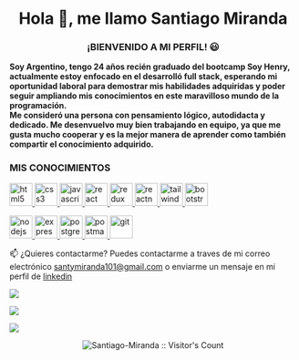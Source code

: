 <h1 align="center">Hola 👋, me llamo Santiago Miranda</h1>

<h3 align="center">¡BIENVENIDO A MI PERFIL! 😃</h3>

<b>Soy Argentino, tengo 24 años recién graduado del bootcamp Soy Henry, actualmente estoy enfocado en el desarrolló full stack, esperando mi oportunidad laboral para demostrar mis habilidades adquiridas y poder seguir ampliando mis conocimientos en este maravilloso mundo de la programación.<br>
Me consideró una persona con pensamiento lógico, autodidacta y dedicado. Me desenvuelvo muy bien trabajando en equipo, ya que me gusta mucho cooperar y es la mejor manera de aprender como también compartir el conocimiento adquirido.</b> 


<h3 align="left">MIS CONOCIMIENTOS</h3>
<p align="left">
<a href="https://www.w3.org/html/" target="_blank"> <img src="https://upload.wikimedia.org/wikipedia/commons/thumb/3/38/HTML5_Badge.svg/600px-HTML5_Badge.svg.png" alt="html5" width="40" height="40"/> </a>
<a href="https://www.w3schools.com/css/" target="_blank"> <img src="https://cdn4.iconfinder.com/data/icons/social-media-logos-6/512/121-css3-512.png" alt="css3" width="40" height="40"/> </a> 
<a href="https://developer.mozilla.org/en-US/docs/Web/JavaScript" target="_blank"> <img src="https://upload.wikimedia.org/wikipedia/commons/thumb/9/99/Unofficial_JavaScript_logo_2.svg/1024px-Unofficial_JavaScript_logo_2.svg.png" alt="javascript" width="40" height="40"/> </a> 
<a href="https://reactjs.org/" target="_blank"> <img src="https://seeklogo.com/images/R/react-logo-7B3CE81517-seeklogo.com.png" alt="react" width="40" height="40"/> </a> 
<a href="https://redux.js.org" target="_blank"> <img src="https://seeklogo.com/images/R/redux-logo-9CA6836C12-seeklogo.com.png" alt="redux" width="40" height="40"/> 
<a href="https://reactnative.dev/" target="_blank"> <img src="https://reactnative.dev/img/header_logo.svg" alt="reactnative" width="40" height="40"/> </a> 
<a href="https://#/" target="_blank"> <img src="https://img.icons8.com/color/512/tailwind_css.png" alt="tailwind" width="40" height="40"/> </a> 
<a href="https://#/" target="_blank"> <img src="https://img.icons8.com/color/2x/bootstrap.png" alt="bootstrap" width="40" height="40"/> </a> 
  
<a href="https://nodejs.org" target="_blank"> <img src="https://cdn.jsdelivr.net/gh/devicons/devicon/icons/nodejs/nodejs-plain.svg" alt="nodejs" height="40"/> </a>
<a href="https://expressjs.com" target="_blank"> <img src="https://cdn.jsdelivr.net/gh/devicons/devicon/icons/express/express-original.svg" alt="express" height="40"/> </a> 
<a href="https://www.postgresql.org" target="_blank"> <img src="https://upload.wikimedia.org/wikipedia/commons/thumb/2/29/Postgresql_elephant.svg/1200px-Postgresql_elephant.svg.png" alt="postgresql" width="40" height="40"/> </a> 
<a href="https://postman.com" target="_blank"> <img src="https://www.vectorlogo.zone/logos/getpostman/getpostman-icon.svg" alt="postman" width="40" height="40"/> </a> 
<a href="https://git-scm.com/" target="_blank"> <img src="https://www.vectorlogo.zone/logos/git-scm/git-scm-icon.svg" alt="git" width="40" height="40"/> </a> 


📫 ¿Quieres contactarme?
Puedes contactarme a traves de mi correo electrónico santymiranda101@gmail.com o enviarme un mensaje en mi perfil de <a href="https://www.linkedin.com/in/santiago-miranda-815739207/">linkedin</a>
  
  
![](https://github-readme-stats.vercel.app/api/top-langs/?username=Santiago-Miranda&theme=radical&hide_border=false&include_all_commits=false&count_private=false&layout=compact)
  
  
![](https://github-readme-stats.vercel.app/api?username=Santiago-Miranda&theme=radical&hide_border=false&include_all_commits=false&count_private=false)<br/>
  
  
![](https://github-readme-streak-stats.herokuapp.com/?user=Santiago-Miranda&theme=radical&hide_border=false)<br/>
  
  
<p align="center"><img src="https://profile-counter.glitch.me/{Santiago-Miranda}/count.svg" alt="Santiago-Miranda :: Visitor's Count" /></p>


